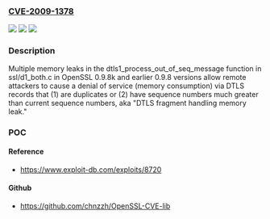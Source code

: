### [CVE-2009-1378](https://cve.mitre.org/cgi-bin/cvename.cgi?name=CVE-2009-1378)
![](https://img.shields.io/static/v1?label=Product&message=n%2Fa&color=blue)
![](https://img.shields.io/static/v1?label=Version&message=%3D%20n%2Fa%20&color=brighgreen)
![](https://img.shields.io/static/v1?label=Vulnerability&message=n%2Fa&color=brighgreen)

### Description

Multiple memory leaks in the dtls1_process_out_of_seq_message function in ssl/d1_both.c in OpenSSL 0.9.8k and earlier 0.9.8 versions allow remote attackers to cause a denial of service (memory consumption) via DTLS records that (1) are duplicates or (2) have sequence numbers much greater than current sequence numbers, aka "DTLS fragment handling memory leak."

### POC

#### Reference
- https://www.exploit-db.com/exploits/8720

#### Github
- https://github.com/chnzzh/OpenSSL-CVE-lib

